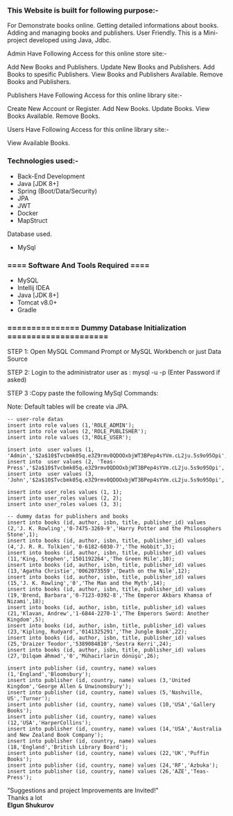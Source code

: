 ### This Website is built for following purpose:-

For Demonstrate books online.
Getting detailed informations about books.
Adding and managing books and publishers.
User Friendly.
This is a Mini-project developed using Java, Jdbc.

Admin Have Following Access for this online store site:-

Add New Books and Publishers.
Update New Books and Publishers.
Add Books to spesific Publishers.
View Books and Publishers Available.
Remove Books and Publishers.

Publishers Have Following Access for this online library site:-

Create New Account or Register.
Add New Books.
Update Books.
View Books Available.
Remove Books.

Users Have Following Access for this online library site:-

View Available Books.

### Technologies used:-
- Back-End Development
- Java [JDK 8+]
- Spring (Boot/Data/Security)
- JPA
- JWT
- Docker
- MapStruct

Database used.
- MySql

### ==== Software And Tools Required ====
- MySQL
- Intellij IDEA
- Java [JDK 8+]
- Tomcat v8.0+
- Gradle

### =============== Dummy Database Initialization =====================

STEP 1: Open MySQL Command Prompt or MySQL Workbench or just Data Source

STEP 2: Login to the administrator user as : mysql -u <username> -p (Enter Password if asked)

STEP 3 :Copy paste the following MySql Commands:

Note: Default tables will be create via JPA.
```MySQL
-- user-role datas
insert into role values (1,'ROLE_ADMIN');
insert into role values (2,'ROLE_PUBLISHER');
insert into role values (3,'ROLE_USER');

insert into  user values (1, 'Admin','$2a$10$Tvcbmk05q.e3Z9rmv0QDOOxbjWT3BPep4sYVm.cL2ju.5s9o95Opi','admin');
insert into  user values (2, 'Teas-Press','$2a$10$Tvcbmk05q.e3Z9rmv0QDOOxbjWT3BPep4sYVm.cL2ju.5s9o95Opi','teas');
insert into  user values (3, 'John','$2a$10$Tvcbmk05q.e3Z9rmv0QDOOxbjWT3BPep4sYVm.cL2ju.5s9o95Opi','jdoe');

insert into user_roles values (1, 1);
insert into user_roles values (2, 2);
insert into user_roles values (3, 3);

-- dummy datas for publishers and books
insert into books (id, author, isbn, title, publisher_id) values (2,'J. K. Rowling','0-7475-3269-9','Harry Potter and the Philosophers Stone',1);
insert into books (id, author, isbn, title, publisher_id) values (4,'J. R. R. Tolkien','0-6182-6030-7','The Hobbit',3);
insert into books (id, author, isbn, title, publisher_id) values (11,'King, Stephen','1501192264','The Green Mile',10);
insert into books (id, author, isbn, title, publisher_id) values (13,'Agatha Christie','0062073559','Death on the Nile',12);
insert into books (id, author, isbn, title, publisher_id) values (15,'J. K. Rowling','0','The Man and the Myth',14);
insert into books (id, author, isbn, title, publisher_id) values (19,'Brend, Barbara','0-7123-0392-8','The Emperor Akbars Khamsa of Nizami',18);
insert into books (id, author, isbn, title, publisher_id) values (21,'Klavan, Andrew','1-6844-2270-1','The Emperors Sword: Another Kingdom',5);
insert into books (id, author, isbn, title, publisher_id) values (23,'Kipling, Rudyard','0141325291','The Jungle Book',22);
insert into books (id, author, isbn, title, publisher_id) values (25,'Draizer Teodor','5389084810','Sestra Kerri',24);
insert into books (id, author, isbn, title, publisher_id) values (27,'Dilqəm Əhməd','0','Mühacirlərin dönüşü',26);

insert into publisher (id, country, name) values (1,'England','Bloomsbury');
insert into publisher (id, country, name) values (3,'United Kingdom','George Allen & Unwinomsbury');
insert into publisher (id, country, name) values (5,'Nashville, US','Turner');
insert into publisher (id, country, name) values (10,'USA','Gallery Books');
insert into publisher (id, country, name) values (12,'USA','HarperCollins');
insert into publisher (id, country, name) values (14,'USA','Australia and New Zealand Book Company');
insert into publisher (id, country, name) values (18,'England','British Library Board');
insert into publisher (id, country, name) values (22,'UK','Puffin Books');
insert into publisher (id, country, name) values (24,'RF','Azbuka');
insert into publisher (id, country, name) values (26,'AZE','Teas-Press');
```


"Suggestions and project Improvements are Invited!"<br/>
Thanks a lot<br/>
<b>Elgun Shukurov</b>
